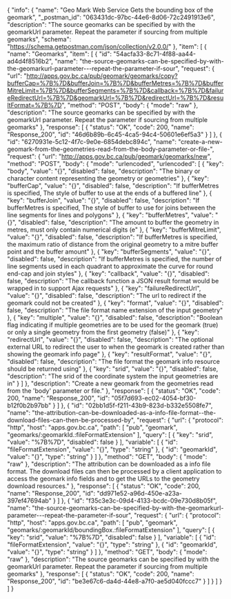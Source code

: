 {
  "info": {
    "name": "Geo Mark Web Service Gets the bounding box of the geomark",
    "_postman_id": "063431dc-97bc-44e6-8d06-72c2491913e6",
    "description": "The source geomarks can be specified by with the geomarkUrl parameter.  Repeat the parameter if sourcing from multiple geomarks",
    "schema": "https://schema.getpostman.com/json/collection/v2.0.0/"
  },
  "item": [
    {
      "name": "Geomarks",
      "item": [
        {
          "id": "54acfa33-8c71-4f88-aa44-ad4d4f8516b2",
          "name": "the-source-geomarks-can-be-specified-by-with-the-geomarkurl-parameter---repeat-the-parameter-if-sour",
          "request": {
            "url": "http://apps.gov.bc.ca/pub/geomark/geomarks/copy?bufferCap=%7B%7D&bufferJoin=%7B%7D&bufferMetres=%7B%7D&bufferMitreLimit=%7B%7D&bufferSegments=%7B%7D&callback=%7B%7D&failureRedirectUrl=%7B%7D&geomarkUrl=%7B%7D&redirectUrl=%7B%7D&resultFormat=%7B%7D",
            "method": "POST",
            "body": {
              "mode": "raw"
            },
            "description": "The source geomarks can be specified by with the geomarkUrl parameter.  Repeat the parameter if sourcing from multiple geomarks"
          },
          "response": [
            {
              "status": "OK",
              "code": 200,
              "name": "Response_200",
              "id": "46d6b89b-6c45-4ca5-94c4-50601e6ef5a3"
            }
          ]
        },
        {
          "id": "6270931e-5c12-4f7c-9e0e-6854debc894c",
          "name": "create-a-new-geomark-from-the-geometries-read-from-the-body-parameter-or-file-",
          "request": {
            "url": "http://apps.gov.bc.ca/pub/geomark/geomarks/new",
            "method": "POST",
            "body": {
              "mode": "urlencoded",
              "urlencoded": [
                {
                  "key": "body",
                  "value": "{}",
                  "disabled": false,
                  "description": "The binary or character content representing the geometry or geometries"
                },
                {
                  "key": "bufferCap",
                  "value": "{}",
                  "disabled": false,
                  "description": "If bufferMetres is specified, The style of buffer to use at the ends of a buffered line"
                },
                {
                  "key": "bufferJoin",
                  "value": "{}",
                  "disabled": false,
                  "description": "If bufferMetres is specified, The style of buffer to use for joins between the line segments for lines and polygons"
                },
                {
                  "key": "bufferMetres",
                  "value": "{}",
                  "disabled": false,
                  "description": "The amount to buffer the geometry in metres, must only contain numerical digits (e"
                },
                {
                  "key": "bufferMitreLimit",
                  "value": "{}",
                  "disabled": false,
                  "description": "If bufferMetres is specified, the maximum ratio of distance from the original geometry to a mitre buffer point and the buffer amount"
                },
                {
                  "key": "bufferSegments",
                  "value": "{}",
                  "disabled": false,
                  "description": "If bufferMetres is specified, the number of line segments used in each quadrant to approximate the curve for round end-cap and join styles"
                },
                {
                  "key": "callback",
                  "value": "{}",
                  "disabled": false,
                  "description": "The callback function a JSON result format would be wrapped in to support Ajax requests"
                },
                {
                  "key": "failureRedirectUrl",
                  "value": "{}",
                  "disabled": false,
                  "description": "The url to redirect if the geomark could not be created"
                },
                {
                  "key": "format",
                  "value": "{}",
                  "disabled": false,
                  "description": "The file format name extension of the input geometry"
                },
                {
                  "key": "multiple",
                  "value": "{}",
                  "disabled": false,
                  "description": "Boolean flag indicating if multiple geometries are to be used for the geomark (true) or only a single geometry from the first geometry (false)"
                },
                {
                  "key": "redirectUrl",
                  "value": "{}",
                  "disabled": false,
                  "description": "The optional external URL to redirect the user to when the geomark is created rather than showing the geomark info page"
                },
                {
                  "key": "resultFormat",
                  "value": "{}",
                  "disabled": false,
                  "description": "The file format the geomark info resource should be returned using"
                },
                {
                  "key": "srid",
                  "value": "{}",
                  "disabled": false,
                  "description": "The srid of the coordinate system the input geometries are in"
                }
              ]
            },
            "description": "Create a new geomark from the geometries read from the 'body' parameter or file."
          },
          "response": [
            {
              "status": "OK",
              "code": 200,
              "name": "Response_200",
              "id": "05f7d693-ec02-4054-bf30-b12f0b2b97bb"
            }
          ]
        },
        {
          "id": "02bb1d5f-f211-43b9-823d-b332e5508fe7",
          "name": "the-attribution-can-be-downloaded-as-a-info-file-format--the-download-files-can-then-be-processed-by",
          "request": {
            "url": {
              "protocol": "http",
              "host": "apps.gov.bc.ca",
              "path": [
                "pub",
                "geomark",
                "geomarks/:geomarkId.:fileFormatExtension"
              ],
              "query": [
                {
                  "key": "srid",
                  "value": "%7B%7D",
                  "disabled": false
                }
              ],
              "variable": [
                {
                  "id": "fileFormatExtension",
                  "value": "{}",
                  "type": "string"
                },
                {
                  "id": "geomarkId",
                  "value": "{}",
                  "type": "string"
                }
              ]
            },
            "method": "GET",
            "body": {
              "mode": "raw"
            },
            "description": "The attribution can be downloaded as a info file format. The download files can then be processed by a client application to access the geomark info fields and to get the URLs to the geometry download resources."
          },
          "response": [
            {
              "status": "OK",
              "code": 200,
              "name": "Response_200",
              "id": "dd971e52-a96d-450e-a23a-397ef47694ab"
            }
          ]
        },
        {
          "id": "f35c3e3c-09d4-4133-bcdc-09e730d8b05f",
          "name": "the-source-geomarks-can-be-specified-by-with-the-geomarkurl-parameter---repeat-the-parameter-if-sour",
          "request": {
            "url": {
              "protocol": "http",
              "host": "apps.gov.bc.ca",
              "path": [
                "pub",
                "geomark",
                "geomarks/:geomarkId/boundingBox.:fileFormatExtension"
              ],
              "query": [
                {
                  "key": "srid",
                  "value": "%7B%7D",
                  "disabled": false
                }
              ],
              "variable": [
                {
                  "id": "fileFormatExtension",
                  "value": "{}",
                  "type": "string"
                },
                {
                  "id": "geomarkId",
                  "value": "{}",
                  "type": "string"
                }
              ]
            },
            "method": "GET",
            "body": {
              "mode": "raw"
            },
            "description": "The source geomarks can be specified by with the geomarkUrl parameter.  Repeat the parameter if sourcing from multiple geomarks"
          },
          "response": [
            {
              "status": "OK",
              "code": 200,
              "name": "Response_200",
              "id": "be3e67c6-da4d-44e8-a7f0-ae5d040fccc7"
            }
          ]
        }
      ]
    }
  ]
}